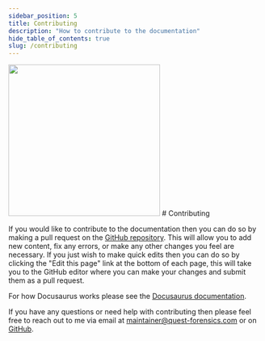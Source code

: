 ```yaml
---
sidebar_position: 5
title: Contributing
description: "How to contribute to the documentation"
hide_table_of_contents: true
slug: /contributing
---
```


<img src="/img/undraw_collaborators_rgw4.svg" width="300" />
# Contributing

If you would like to contribute to the documentation then you can do so by making a pull request on the [GitHub repository](https://github.com/LostAndDead/Meta-Quest-Forensics-Documentation). This will allow you to add new content, fix any errors, or make any other changes you feel are necessary. If you just wish to make quick edits then you can do so by clicking the "Edit this page" link at the bottom of each page, this will take you to the GitHub editor where you can make your changes and submit them as a pull request.

For how Docusaurus works please see the [Docusaurus documentation](https://docusaurus.io/docs).

If you have any questions or need help with contributing then please feel free to reach out to me via email at [maintainer@quest-forensics.com](mailto:maintainer@quest-forensics.com) or on [GitHub](https://github.com/LostAndDead).
